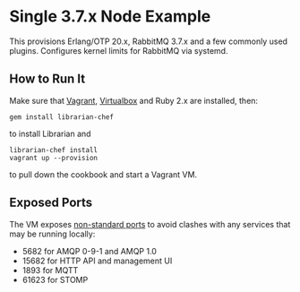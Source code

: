 # Single 3.7.x Node Example

This provisions Erlang/OTP 20.x, RabbitMQ 3.7.x and a few commonly
used plugins. Configures kernel limits for RabbitMQ via systemd.

## How to Run It

Make sure that [Vagrant](https://www.vagrantup.com/), [Virtualbox](https://www.virtualbox.org/) and Ruby 2.x are
installed, then:

```
gem install librarian-chef
```

to install Librarian and

```
librarian-chef install
vagrant up --provision
```

to pull down the cookbook and start a Vagrant VM.

## Exposed Ports

The VM exposes [non-standard ports](https://www.rabbitmq.com/networking.html#selinux-ports) to avoid clashes with any services
that may be running locally:

 * 5682 for AMQP 0-9-1 and AMQP 1.0
 * 15682 for HTTP API and management UI
 * 1893 for MQTT
 * 61623 for STOMP
